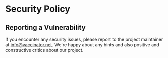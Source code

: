 # Security Policy

## Reporting a Vulnerability

If you encounter any security issues, please report to the project maintainer at info@vaccinator.net. 
We're happy about any hints and also positive and constructive critics about our project.
